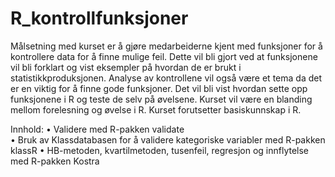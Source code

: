 # R_kontrollfunksjoner

Målsetning med kurset er å gjøre medarbeiderne kjent med funksjoner for å kontrollere data for å finne mulige feil.  Dette vil bli gjort ved at funksjonene vil bli forklart og vist eksempler på hvordan de er brukt i statistikkproduksjonen. Analyse av kontrollene vil også være et tema da det er en viktig for å finne gode funksjoner. Det vil bli vist hvordan sette opp funksjonene i R og teste de selv på øvelsene.
Kurset vil være en blanding mellom forelesning og øvelse i R. 
Kurset forutsetter basiskunnskap i R.

Innhold: 
•	Validere med R-pakken validate  
•	Bruk av Klassdatabasen for å validere kategoriske variabler med R-pakken klassR
•	HB-metoden, kvartilmetoden, tusenfeil, regresjon og innflytelse med R-pakken Kostra 

